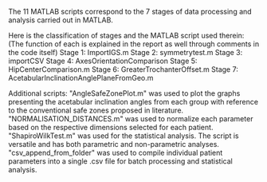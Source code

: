 The 11 MATLAB scripts correspond to the 7 stages of data processing and analysis carried out in MATLAB.

Here is the classification of stages and the MATLAB script used therein: (The function of each is explained in the report as well through comments in the code itself)
Stage 1: 
  ImportIGS.m
Stage 2:
  symmetrytest.m
Stage 3:
  importCSV
Stage 4:
  AxesOrientationComparison
Stage 5:
  HipCenterComparison.m
Stage 6:
  GreaterTrochanterOffset.m
Stage 7:
  AcetabularInclinationAnglePlaneFromGeo.m

Additional scripts:
  "AngleSafeZonePlot.m" was used to plot the graphs presenting the acetabular inclination angles from each group with reference to the conventional safe zones proposed in literature.
  "NORMALISATION_DISTANCES.m" was used to normalize each parameter based on the respective dimensions selected for each patient.
  "ShapiroWilkTest.m" was used for the statistical analysis. The script is versatile and has both parametric and non-parametric analyses.
  "csv_append_from_folder" was used to compile individual patient parameters into a single .csv file for batch processing and statistical analysis.
